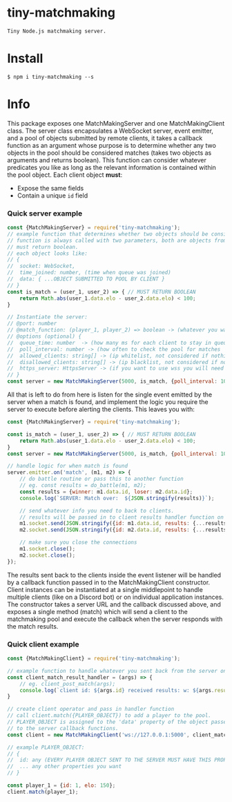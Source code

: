 # tiny-matchmaking
```
Tiny Node.js matchmaking server.
```

# Install
```
$ npm i tiny-matchmaking --s
```
# Info
This package exposes one MatchMakingServer and one MatchMakingClient class. 
The server class encapsulates a WebSocket server, event emitter, and a pool of objects submitted by remote clients, it takes a callback function as an argument whose 
purpose is to determine whether any two objects in the pool should be considered matches (takes two objects as arguments and returns boolean).
This function can consider whatever predicates you like as long as the relevant information is contained within the pool object.
Each client object **must**:
 - Expose the same fields
 - Contain a unique `id` field

### Quick server example
```js
const {MatchMakingServer} = require('tiny-matchmaking');
// example function that determines whether two objects should be considered a match.
// function is always called with two parameters, both are objects from the pool.
// must return boolean.
// each object looks like:
// {
//  socket: WebSocket,
//  time_joined: number, (time when queue was joined)
//  data: { ...OBJECT SUBMITTED TO POOL BY CLIENT }
// }
const is_match = (user_1, user_2) => { // MUST RETURN BOOLEAN
    return Math.abs(user_1.data.elo - user_2.data.elo) < 100;
}

// Instantiate the server: 
// @port: number 
// @match_function: (player_1, player_2) => boolean -> (whatever you want beyond that)
// @options (optional) {
//  queue_time: number  -> (how many ms for each client to stay in queue before giving up)
//  poll_interval: number -> (how often to check the pool for matches
//  allowed_clients: string[] -> (ip whitelist, not considered if nothing is passed in)
//  disallowed_clients: string[] -> (ip blacklist, not considered if nothing is passed in)
//  https_server: HttpsServer -> (if you want to use wss you will need to pass you own server in, otherwise a http server is created for you) (UNTESTED)
// }
const server = new MatchMakingServer(5000, is_match, {poll_interval: 1000, queue_time: 20000});
```
All that is left to do from here is listen for the single event emitted by the server when a match is found, and implement the logic
you require the server to execute before alerting the clients. This leaves you with:
```js
const {MatchMakingServer} = require('tiny-matchmaking');

const is_match = (user_1, user_2) => { // MUST RETURN BOOLEAN
    return Math.abs(user_1.data.elo - user_2.data.elo) < 100;
}
const server = new MatchMakingServer(5000, is_match, {poll_interval: 1000, queue_time: 20000});

// handle logic for when match is found
server.emitter.on('match', (m1, m2) => {
    // do battle routine or pass this to another function
    // eg. const results = do_battle(m1, m2);
    const results = {winner: m1.data.id, loser: m2.data.id};
    console.log(`SERVER: Match over:  ${JSON.stringify(results)}`);

    // send whatever info you need to back to clients.
    // results will be passed in to client results handler function on each client
    m1.socket.send(JSON.stringify({id: m1.data.id, results: {...results}}));
    m2.socket.send(JSON.stringify({id: m2.data.id, results: {...results}}));

    // make sure you close the connections
    m1.socket.close();
    m2.socket.close();
});
```
The results sent back to the clients inside the event listener will be handled by a callback function passed in to the MatchMakingClient constructor.
Client instances can be instantiated at a single middlepoint to handle multiple clients (like on a Discord bot) or on individual application instances.
The constructor takes a server URL and the callback discussed above, and exposes a single method (match) which will send a client to the matchmaking pool and
execute the callback when the server responds with the match results.
### Quick client example
```js
const {MatchMakingClient} = require('tiny-matchmaking');

// example function to handle whatever you sent back from the server on each client.
const client_match_result_handler = (args) => {
    // eg. client_post_match(args);
    console.log(`client id: ${args.id} received results: w: ${args.results.winner} l: ${args.results.loser}`);
}

// create client operator and pass in handler function
// call client.match({PLAYER_OBJECT}) to add a player to the pool.
// PLAYER_OBJECT is assigned to the 'data' property of the object passed in
// to the server callback functions.
const client = new MatchMakingClient('ws://127.0.0.1:5000', client_match_result_handler);

// example PLAYER_OBJECT:
// {
//  id: any (EVERY PLAYER OBJECT SENT TO THE SERVER MUST HAVE THIS PROPERTY)
//  ... any other properties you want
// }

const player_1 = {id: 1, elo: 150};
client.match(player_1);
```

